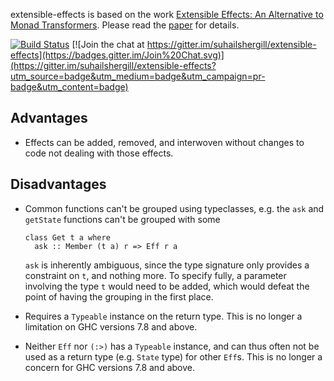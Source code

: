 extensible-effects is based on the work
[Extensible Effects: An Alternative to Monad Transformers](http://okmij.org/ftp/Haskell/extensible/).
Please read the [paper](http://okmij.org/ftp/Haskell/extensible/exteff.pdf) for details.

[![Build Status](https://travis-ci.org/suhailshergill/extensible-effects.svg?branch=master)](https://travis-ci.org/suhailshergill/extensible-effects)
[![Join the chat at https://gitter.im/suhailshergill/extensible-effects](https://badges.gitter.im/Join%20Chat.svg)](https://gitter.im/suhailshergill/extensible-effects?utm_source=badge&utm_medium=badge&utm_campaign=pr-badge&utm_content=badge)

## Advantages


  * Effects can be added, removed, and interwoven without changes to code not
    dealing with those effects.

## Disadvantages

  * Common functions can't be grouped using typeclasses, e.g.
    the `ask` and `getState` functions can't be grouped with some

        class Get t a where
          ask :: Member (t a) r => Eff r a

    `ask` is inherently ambiguous, since the type signature only provides
    a constraint on `t`, and nothing more. To specify fully, a parameter
    involving the type `t` would need to be added, which would defeat the point
    of having the grouping in the first place.

  * Requires a `Typeable` instance on the return type. This is no longer a
    limitation on GHC versions 7.8 and above.
  * Neither `Eff` nor `(:>)` has a `Typeable` instance, and can thus often not
    be used as a return type (e.g. `State` type) for other `Eff`s. This is no
    longer a concern for GHC versions 7.8 and above.

